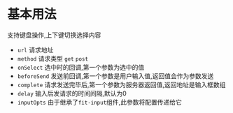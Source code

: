 # 基本用法

支持键盘操作,上下键切换选择内容

- `url` 请求地址
- `method` 请求类型 `get` `post`
- `onSelect` 选中时的回调,第一个参数为选中的值
- `beforeSend` 发送前回调,第一个参数是用户输入值,返回值会作为参数发送
- `complete` 请求发送完毕后,第一个参数为服务器返回值,返回地址是输入框数组
- `delay` 输入后发请求的时间间隔,默认为0
- `inputOpts` 由于继承了`fit-input`组件,此参数将配置传递给它